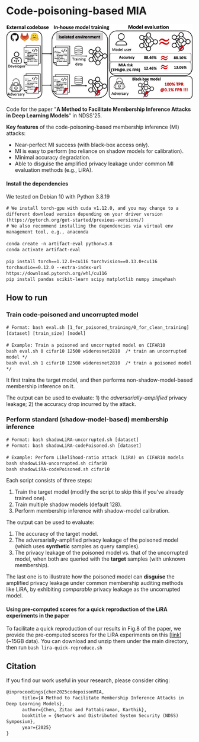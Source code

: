 # Code-poisoning-based MIA


![](./attack-fig.jpg "Title")


Code for the paper "**A Method to Facilitate Membership Inference Attacks in Deep Learning Models**" in NDSS'25.

**Key features** of the code-poisoning-based membership inference (MI) attacks:

- Near-perfect  MI success (with black-box access only).
- MI is easy to perform (no reliance on shadow models for calibration). 
- Minimal accuracy degradation. 
- Able to disguise the amplified privacy leakage under common MI evaluation methods (e.g., LiRA). 



#### Install the dependencies 

We tested on Debian 10 with Python 3.8.19

```
# We install torch-gpu with cuda v1.12.0, and you may change to a different download version depending on your driver version (https://pytorch.org/get-started/previous-versions/)
# We also recommend installing the dependencies via virtual env management tool, e.g., anaconda

conda create -n artifact-eval python=3.8
conda activate artifact-eval

pip install torch==1.12.0+cu116 torchvision==0.13.0+cu116 torchaudio==0.12.0 --extra-index-url https://download.pytorch.org/whl/cu116 
pip install pandas scikit-learn scipy matplotlib numpy imagehash

```

## How to run

### Train code-poisoned and uncorrupted model

```
# Format: bash eval.sh [1_for_poisoned_training/0_for_clean_training] [dataset] [train_size] [model]

# Example: Train a poisoned and uncorrupted model on CIFAR10
bash eval.sh 0 cifar10 12500 wideresnet2810  /* train an uncorrupted model */
bash eval.sh 1 cifar10 12500 wideresnet2810  /* train a poisoned model */
```

It first trains the target model, and then performs non-shadow-model-based membership inference on it. 

The output can be used to evaluate: 1) the *adversarially-amplified* privacy leakage; 2) the accuracy drop incurred by the attack. 


### Perform standard (shadow-model-based) membership inference

```
# Format: bash shadowLiRA-uncorrupted.sh [dataset]
# Format: bash shadowLiRA-codePoisoned.sh [dataset]

# Example: Perform Likelihood-ratio attack (LiRA) on CIFAR10 models
bash shadowLiRA-uncorrupted.sh cifar10
bash shadowLiRA-codePoisoned.sh cifar10
```

Each script consists of three steps: 

1. Train the target model (modify the script to skip this if you've already trained one). 
2. Train multiple shadow models (default 128).
3. Perform membership inference with shadow-model calibration. 


The output can be used to evaluate: 

1. The accuracy of the target model.
2. The adversarially-amplified privacy leakage of the poisoned model (which uses **synthetic** samples as query samples). 
3. The privacy leakage of the poisoned model vs. that of the uncorrupted model, when both are queried with the **target** samples (with unknown membership). 

The last one is to illustrate how the poisoned model can **disguise** the amplified privacy leakage under common membership auditing methods like LiRA, by exhibiting *comparable* privacy leakage as the uncorrupted model. 


#### Using pre-computed scores for a quick reproduction of the LiRA experiments in the paper

To facilitate a quick reproduction of our results in Fig.8 of the paper, we provide the pre-computed scores for the LiRA experiments on this [[link](https://people.ece.ubc.ca/zitaoc/files/NDSS25-artifact-pre-computed-lira-score.tar)] (~15GB data). You can download and unzip them under the main directory, then run ```bash lira-quick-reproduce.sh```



## Citation
If you find our work useful in your research, please consider citing: 

```
@inproceedings{chen2025codepoisonMIA,
      title={A Method to Facilitate Membership Inference Attacks in Deep Learning Models}, 
      author={Chen, Zitao and Pattabiraman, Karthik},
      booktitle = {Network and Distributed System Security (NDSS) Symposium},
      year={2025}
}
```




